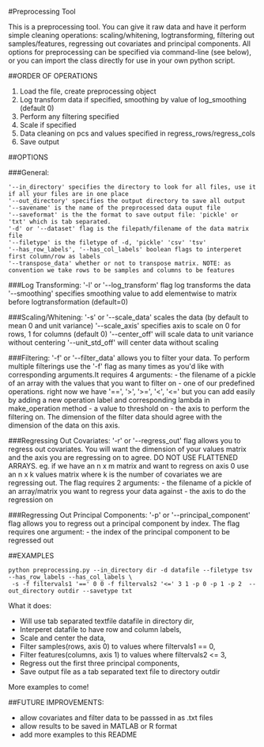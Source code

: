 #Preprocessing Tool

This is a preprocessing tool. You can give it raw data and have it perform simple cleaning operations: scaling/whitening, logtransforming, filtering out samples/features, regressing out covariates and principal components. All options for preprocessing can be specified via command-line (see below), or you can import the class directly for use in your own python script.

##ORDER OF OPERATIONS

1. Load the file, create preprocessing object
2. Log transform data if specified, smoothing by value of log_smoothing (default 0) 
3. Perform any filtering specified
4. Scale if specified
5. Data cleaning on pcs and values specified in regress_rows/regress_cols
6. Save output

##OPTIONS


###General:

    '--in_directory' specifies the directory to look for all files, use it if all your files are in one place
    '--out_directory' specifies the output directory to save all output
    '--savename' is the name of the preprocessed data ouput file
    '--saveformat' is the the format to save output file: 'pickle' or 'txt' which is tab separated. 
    '-d' or '--dataset' flag is the filepath/filename of the data matrix file
    '--filetype' is the filetype of -d, 'pickle' 'csv' 'tsv'
    '--has_row_labels', '--has_col_labels' boolean flags to interperet first column/row as labels
    '--transpose_data' whether or not to transpose matrix. NOTE: as convention we take rows to be samples and columns to be features


###Log Transforming:
    '-l' or '--log_transform' flag log transforms the data
    '--smoothing' specifies smoothing value to add elementwise to matrix before logtransformation (default=0)

###Scaling/Whitening:
    '-s' or '--scale_data' scales the data (by default to mean 0 and unit variance)
    '--scale_axis' specifies axis to scale on 0 for rows, 1 for columns (default 0)
    '--center_off' will scale data to unit variance without centering
    '--unit_std_off' will center data without scaling

###Filtering:
    '-f' or '--filter_data' allows you to filter your data. To perform multiple filterings use the '-f' flag as many times as you'd like with corresponding arguments.It requires 4 arguments:
        - the filename of a pickle of an array with the values that you want to filter on
        - one of our predefined operations. right now we have '==', '>', '>=', '<', '<=' but you can add easily by adding a new operation label and corresponding lambda in make_operation method
        - a value to threshold on
        - the axis to perform the filtering on. The dimension of the filter data should agree with the dimension of the data on this axis. 

###Regressing Out Covariates:
    '-r' or '--regress_out' flag allows you to regress out covariates. You will want the dimension of your values matrix and the axis you are regressing on to agree. DO NOT USE FLATTENED ARRAYS. eg. if we have an n x m matrix and want to regress on axis 0 use an n x k values matrix where k is the number of covariates we are regressing out. The flag requires 2 arguments:
        - the filename of a pickle of an array/matrix you want to regress your data against
        - the axis to do the regression on

    
###Regressing Out Principal Components:
    '-p' or '--principal_component' flag allows you to regress out a principal component by index. The flag requires one argument:
        - the index of the principal component to be regressed out



##EXAMPLES


```
python preprocessing.py --in_directory dir -d datafile --filetype tsv --has_row_labels --has_col_labels \
 -s -f filtervals1 '==' 0 0 -f filtervals2 '<=' 3 1 -p 0 -p 1 -p 2  --out_directory outdir --savetype txt
```

What it does:
- Will use tab separated textfile datafile in directory dir,
- Interperet datafile to have row and column labels,
- Scale and center the data,
- Filter samples(rows, axis 0) to values where filtervals1 == 0,
- Filter features(columns, axis 1) to values where filtervals2 <= 3,
- Regress out the first three principal components,
- Save output file as a tab separated text file to directory outdir

More examples to come!

##FUTURE IMPROVEMENTS:
- allow  covariates and filter data to be passsed in as .txt files
- allow results to be saved in MATLAB or R format
- add more examples to this README